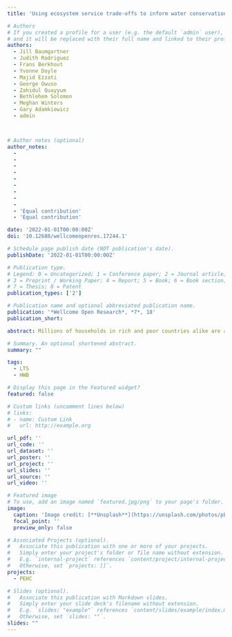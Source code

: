 ```yaml
---
title: 'Using ecosystem service trade-offs to inform water conservation policies and management practices'

# Authors
# If you created a profile for a user (e.g. the default `admin` user), write the username (folder name) here
# and it will be replaced with their full name and linked to their profile.
authors:
  - Jill Baumgartner
  - Judith Rodriguez
  - Frans Berkhout
  - Yvonne Doyle
  - Majid Ezzati
  - George Owuso
  - Zahidul Quayyum
  - Bethlehem Solomon
  - Meghan Winters
  - Gary Adamkiewicz
  - admin



# Author notes (optional)
author_notes:
  - 
  -
  -
  -
  -
  -
  -
  -
  -
  - 'Equal contribution'
  - 'Equal contribution'

date: '2022-01-01T00:00:00Z'
doi: '10.12688/wellcomeopenres.17244.1'

# Schedule page publish date (NOT publication's date).
publishDate: '2022-01-01T00:00:00Z'

# Publication type.
# Legend: 0 = Uncategorized; 1 = Conference paper; 2 = Journal article;
# 3 = Preprint / Working Paper; 4 = Report; 5 = Book; 6 = Book section;
# 7 = Thesis; 8 = Patent
publication_types: ['2']

# Publication name and optional abbreviated publication name.
publication: '*Wellcome Open Research*, *7*, 18'
publication_short: 

abstract: Millions of households in rich and poor countries alike are at risk of being unwilfully displaced from their homes or the land on which they live (i.e., lack secure tenure), and the urban poor are most vulnerable. Improving housing tenure security may be an intervention to improve housing and environmental conditions and reduce urban health inequalities. Building on stakeholder workshops and a narrative review of the literature, we developed a conceptual model that infers the mechanisms through which more secure housing tenure can improve housing, environmental quality, and health. Empirical studies show that more secure urban housing tenure can boost economic mobility, improve housing and environmental conditions including reduced exposure to pollution, create safer and more resourced communities, and improve physical and mental health. These links are shared across tenure renters and owners and different economic settings. Broader support is needed for context-appropriate policies and actions to improve tenure security as a catalyst for cultivating healthier homes and neighbourhoods and reducing urban health inequalities in cities.

# Summary. An optional shortened abstract.
summary: ""

tags: 
  - LTS
  - HWB

# Display this page in the Featured widget?
featured: false

# Custom links (uncomment lines below)
# links:
# - name: Custom Link
#   url: http://example.org

url_pdf: ''
url_code: ''
url_dataset: ''
url_poster: ''
url_project: ''
url_slides: ''
url_source: ''
url_video: ''

# Featured image
# To use, add an image named `featured.jpg/png` to your page's folder.
image:
  caption: 'Image credit: [**Unsplash**](https://unsplash.com/photos/pLCdAaMFLTE)'
  focal_point: ''
  preview_only: false

# Associated Projects (optional).
#   Associate this publication with one or more of your projects.
#   Simply enter your project's folder or file name without extension.
#   E.g. `internal-project` references `content/project/internal-project/index.md`.
#   Otherwise, set `projects: []`.
projects:
  - PEHC

# Slides (optional).
#   Associate this publication with Markdown slides.
#   Simply enter your slide deck's filename without extension.
#   E.g. `slides: "example"` references `content/slides/example/index.md`.
#   Otherwise, set `slides: ""`.
slides: ""
---
```



